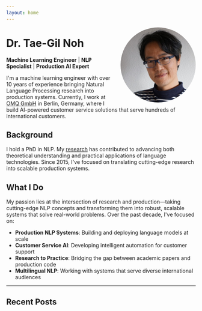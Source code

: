 ```yaml
---
layout: home
---
```


<img src="/assets/images/gil_profile_picture.jpg" alt="Dr. Tae-Gil Noh" style="float: right; margin-left: 20px; margin-bottom: 10px; border-radius: 50%; width: 200px; height: 200px; object-fit: cover;">

# Dr. Tae-Gil Noh

**Machine Learning Engineer** | **NLP Specialist** | **Production AI Expert**

I'm a machine learning engineer with over 10 years of experience bringing Natural Language Processing research into production systems. Currently, I work at [OMQ GmbH](https://www.omq.de/) in Berlin, Germany, where I build AI-powered customer service solutions that serve hundreds of international customers.

## Background

I hold a PhD in NLP. My [research](https://scholar.google.com/citations?user=PTcTzywAAAAJ&hl=en) has contributed to advancing both theoretical understanding and practical applications of language technologies. Since 2015, I've focused on translating cutting-edge research into scalable production systems.

## What I Do

My passion lies at the intersection of research and production—taking cutting-edge NLP concepts and transforming them into robust, scalable systems that solve real-world problems. Over the past decade, I've focused on:

- **Production NLP Systems**: Building and deploying language models at scale
- **Customer Service AI**: Developing intelligent automation for customer support
- **Research to Practice**: Bridging the gap between academic papers and production code
- **Multilingual NLP**: Working with systems that serve diverse international audiences


---

## Recent Posts